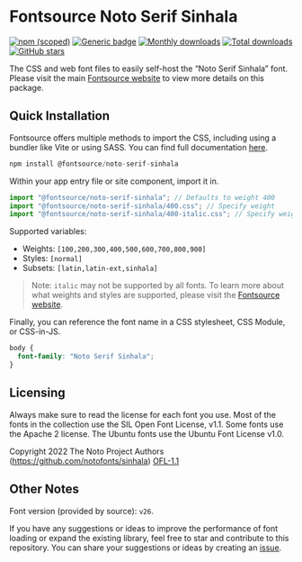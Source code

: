 # Fontsource Noto Serif Sinhala

[![npm (scoped)](https://img.shields.io/npm/v/@fontsource/noto-serif-sinhala?color=brightgreen)](https://www.npmjs.com/package/@fontsource/noto-serif-sinhala) [![Generic badge](https://img.shields.io/badge/fontsource-passing-brightgreen)](https://github.com/fontsource/fontsource) [![Monthly downloads](https://badgen.net/npm/dm/@fontsource/noto-serif-sinhala)](https://github.com/fontsource/fontsource) [![Total downloads](https://badgen.net/npm/dt/@fontsource/noto-serif-sinhala)](https://github.com/fontsource/fontsource) [![GitHub stars](https://img.shields.io/github/stars/fontsource/fontsource.svg?style=social&label=Star)](https://github.com/fontsource/fontsource/stargazers)

The CSS and web font files to easily self-host the “Noto Serif Sinhala” font. Please visit the main [Fontsource website](https://fontsource.org/fonts/noto-serif-sinhala) to view more details on this package.

## Quick Installation

Fontsource offers multiple methods to import the CSS, including using a bundler like Vite or using SASS. You can find full documentation [here](https://fontsource.org/docs/getting-started/introduction).

```javascript
npm install @fontsource/noto-serif-sinhala
```

Within your app entry file or site component, import it in.

```javascript
import "@fontsource/noto-serif-sinhala"; // Defaults to weight 400
import "@fontsource/noto-serif-sinhala/400.css"; // Specify weight
import "@fontsource/noto-serif-sinhala/400-italic.css"; // Specify weight and style
```

Supported variables:
- Weights: `[100,200,300,400,500,600,700,800,900]`
- Styles: `[normal]`
- Subsets: `[latin,latin-ext,sinhala]`

> Note: `italic` may not be supported by all fonts. To learn more about what weights and styles are supported, please visit the [Fontsource website](https://fontsource.org/fonts/noto-serif-sinhala).

Finally, you can reference the font name in a CSS stylesheet, CSS Module, or CSS-in-JS.

```css
body {
  font-family: "Noto Serif Sinhala";
}
```

## Licensing
Always make sure to read the license for each font you use. Most of the fonts in the collection use the SIL Open Font License, v1.1. Some fonts use the Apache 2 license. The Ubuntu fonts use the Ubuntu Font License v1.0.

Copyright 2022 The Noto Project Authors (https://github.com/notofonts/sinhala)
[OFL-1.1](https://openfontlicense.org)

## Other Notes
Font version (provided by source): `v26`.

If you have any suggestions or ideas to improve the performance of font loading or expand the existing library, feel free to star and contribute to this repository. You can share your suggestions or ideas by creating an [issue](https://github.com/fontsource/fontsource/issues).